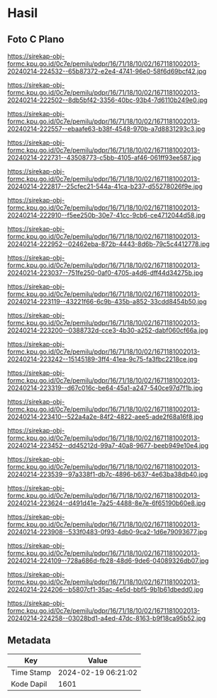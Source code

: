# Hasil

## Foto C Plano

https://sirekap-obj-formc.kpu.go.id/0c7e/pemilu/pdpr/16/71/18/10/02/1671181002013-20240214-224532--65b87372-e2e4-4741-96e0-58f6d69bcf42.jpg

https://sirekap-obj-formc.kpu.go.id/0c7e/pemilu/pdpr/16/71/18/10/02/1671181002013-20240214-222502--8db5bf42-3356-40bc-93b4-7d6110b249e0.jpg

https://sirekap-obj-formc.kpu.go.id/0c7e/pemilu/pdpr/16/71/18/10/02/1671181002013-20240214-222557--ebaafe63-b38f-4548-970b-a7d8831293c3.jpg

https://sirekap-obj-formc.kpu.go.id/0c7e/pemilu/pdpr/16/71/18/10/02/1671181002013-20240214-222731--43508773-c5bb-4105-af46-061ff93ee587.jpg

https://sirekap-obj-formc.kpu.go.id/0c7e/pemilu/pdpr/16/71/18/10/02/1671181002013-20240214-222817--25cfec21-544a-41ca-b237-d55278026f9e.jpg

https://sirekap-obj-formc.kpu.go.id/0c7e/pemilu/pdpr/16/71/18/10/02/1671181002013-20240214-222910--f5ee250b-30e7-41cc-9cb6-ce4712044d58.jpg

https://sirekap-obj-formc.kpu.go.id/0c7e/pemilu/pdpr/16/71/18/10/02/1671181002013-20240214-222952--02462eba-872b-4443-8d6b-79c5c4412778.jpg

https://sirekap-obj-formc.kpu.go.id/0c7e/pemilu/pdpr/16/71/18/10/02/1671181002013-20240214-223037--751fe250-0af0-4705-a4d6-dff44d34275b.jpg

https://sirekap-obj-formc.kpu.go.id/0c7e/pemilu/pdpr/16/71/18/10/02/1671181002013-20240214-223119--43221f66-6c9b-435b-a852-33cdd8454b50.jpg

https://sirekap-obj-formc.kpu.go.id/0c7e/pemilu/pdpr/16/71/18/10/02/1671181002013-20240214-223200--0388732d-cce3-4b30-a252-dabf060cf66a.jpg

https://sirekap-obj-formc.kpu.go.id/0c7e/pemilu/pdpr/16/71/18/10/02/1671181002013-20240214-223242--15145189-3ff4-41ea-9c75-fa3fbc2218ce.jpg

https://sirekap-obj-formc.kpu.go.id/0c7e/pemilu/pdpr/16/71/18/10/02/1671181002013-20240214-223319--d67c016c-be64-45a1-a247-540ce97d7f1b.jpg

https://sirekap-obj-formc.kpu.go.id/0c7e/pemilu/pdpr/16/71/18/10/02/1671181002013-20240214-223410--522a4a2e-84f2-4822-aee5-ade2f68a16f8.jpg

https://sirekap-obj-formc.kpu.go.id/0c7e/pemilu/pdpr/16/71/18/10/02/1671181002013-20240214-223452--dd45212d-99a7-40a8-9677-beeb949e10e4.jpg

https://sirekap-obj-formc.kpu.go.id/0c7e/pemilu/pdpr/16/71/18/10/02/1671181002013-20240214-223539--97a338f1-db7c-4896-b637-4e63ba38db40.jpg

https://sirekap-obj-formc.kpu.go.id/0c7e/pemilu/pdpr/16/71/18/10/02/1671181002013-20240214-223624--d491d41e-7a25-4488-8e7e-6f65190b60e8.jpg

https://sirekap-obj-formc.kpu.go.id/0c7e/pemilu/pdpr/16/71/18/10/02/1671181002013-20240214-223908--533f0483-0f93-4db0-9ca2-1d6e79093677.jpg

https://sirekap-obj-formc.kpu.go.id/0c7e/pemilu/pdpr/16/71/18/10/02/1671181002013-20240214-224109--728a686d-fb28-48d6-9de6-04089326db07.jpg

https://sirekap-obj-formc.kpu.go.id/0c7e/pemilu/pdpr/16/71/18/10/02/1671181002013-20240214-224206--b5807cf1-35ac-4e5d-bbf5-9b1b61dbedd0.jpg

https://sirekap-obj-formc.kpu.go.id/0c7e/pemilu/pdpr/16/71/18/10/02/1671181002013-20240214-224258--03028bd1-a4ed-47dc-8163-b9f18ca95b52.jpg


## Metadata

| Key        | Value               |
| ---------- | ------------------- |
| Time Stamp | 2024-02-19 06:21:02 |
| Kode Dapil | 1601                |



